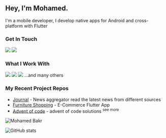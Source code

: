 ## Hey, I'm Mohamed. 
I'm a mobile developer, I develop native apps for Android and cross-platform with Flutter

### Get In Touch
<a href="mailto:m.abobakrrabia@gmail.com"><img src="https://img.shields.io/badge/Gmail-D14836?style=for-the-badge&logo=gmail&logoColor=white"></a> <a href="https://www.linkedin.com/in/mohamed-bakr-rabia/"><img src="https://img.shields.io/badge/LinkedIn-0077B5?style=for-the-badge&logo=linkedin&logoColor=white"></a> 

### What I Work With
<img src="https://img.shields.io/badge/kotlin-ffffff?style=for-the-badge&logo=kotlin&logoColor=7f52ff"> <img src="https://img.shields.io/badge/java-000?style=for-the-badge"> <img src="https://img.shields.io/badge/Dart-168afd?style=for-the-badge&logo=dart&logoColor=61DAFB"> ...and many others



### My Recent Project Repos
* <a href="https://github.com/mbakr0/Journal">Journal</a> - News aggregator read the latest news from different sources
* <a href="https://github.com/mbakr0/furniture_shopping">Furniture Shopping</a> - E-Commerce Flutter App
* <a href="https://github.com/mbakr0/advent-of-code">Advent of code</a> - advent of code solutions <sup> <a href="https://en.wikipedia.org/wiki/Advent_of_Code" style="text-decoration: none;">see more</a></sup>

<img src="https://github-readme-stats-sigma-five.vercel.app/api/top-langs?username=mbakr0&show_icons=true&locale=en&layout=compact" alt="Mohamed Bakr" />

![GitHub stats](https://github-readme-stats.vercel.app/api?username=mbakr0&show_icons=true&theme=dark)


